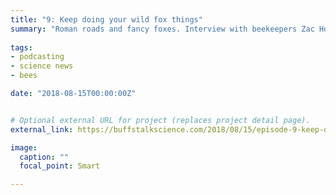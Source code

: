 ```yaml
---
title: "9: Keep doing your wild fox things"
summary: "Roman roads and fancy foxes. Interview with beekeepers Zac Holmes and Jeff Stehlin."
  
tags:
- podcasting
- science news
- bees

date: "2018-08-15T00:00:00Z"


# Optional external URL for project (replaces project detail page).
external_link: https://buffstalkscience.com/2018/08/15/episode-9-keep-doing-your-wild-fox-things/

image:
  caption: ""
  focal_point: Smart

---
```

